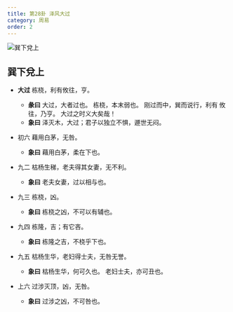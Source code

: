 ```yaml
---
title: 第28卦 泽风大过
category: 周易
order: 2
---
```


![巽下兌上](https://upload.wikimedia.org/wikipedia/commons/9/9a/Yijing-28.png)

## 巽下兌上

* **大过** 栋桡，利有攸往，亨。
  * **彖曰** 大过，大者过也。 栋桡，本末弱也。 刚过而中，巽而说行，利有 攸往，乃亨。 大过之时义大矣哉！
  * **象曰** 泽灭木，大过；君子以独立不惧，遯世无闷。

* 初六 藉用白茅，无咎。
  * **象曰** 藉用白茅，柔在下也。

* 九二 枯杨生稊，老夫得其女妻，无不利。
  * **象曰** 老夫女妻，过以相与也。

* 九三 栋桡，凶。
  * **象曰** 栋桡之凶，不可以有辅也。

* 九四 栋隆，吉；有它吝。
  * **象曰** 栋隆之吉，不桡乎下也。

* 九五 枯杨生华，老妇得士夫，无咎无誉。
  * **象曰** 枯杨生华，何可久也。 老妇士夫，亦可丑也。

* 上六 过涉灭顶，凶，无咎。
  * **象曰** 过涉之凶，不可咎也。